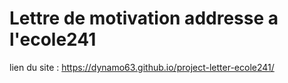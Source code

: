 # Lettre de motivation addresse a l'ecole241
lien du site : https://dynamo63.github.io/project-letter-ecole241/
